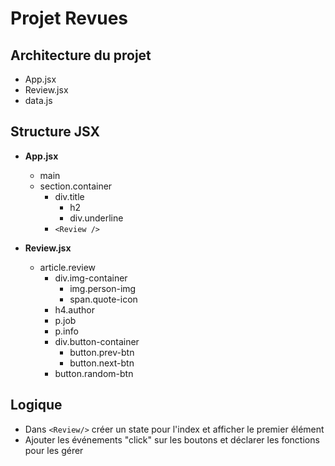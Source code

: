 # Projet Revues

## Architecture du projet

- App.jsx
- Review.jsx
- data.js

## Structure JSX

- **App.jsx**

  - main
  - section.container
    - div.title
      - h2
      - div.underline
    - `<Review />`

- **Review.jsx**

  - article.review
    - div.img-container
      - img.person-img
      - span.quote-icon
    - h4.author
    - p.job
    - p.info
    - div.button-container
      - button.prev-btn
      - button.next-btn
    - button.random-btn

## Logique

- Dans `<Review/>` créer un state pour l'index et afficher le premier élément
- Ajouter les événements "click" sur les boutons et déclarer les fonctions pour les gérer

